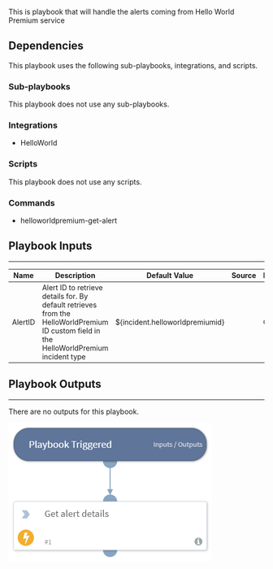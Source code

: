 This is playbook that will handle the alerts coming from Hello World Premium service

## Dependencies
This playbook uses the following sub-playbooks, integrations, and scripts.

### Sub-playbooks
This playbook does not use any sub-playbooks.

### Integrations
* HelloWorld

### Scripts
This playbook does not use any scripts.

### Commands
* helloworldpremium-get-alert

## Playbook Inputs
---

| **Name** | **Description** | **Default Value** | **Source** | **Required** |
| --- | --- | --- | --- | --- |
| AlertID | Alert ID to retrieve details for. By default retrieves from the HelloWorldPremium ID custom field in the HelloWorldPremium incident type | ${incident.helloworldpremiumid} |  | Optional |

## Playbook Outputs
---
There are no outputs for this playbook.

![Playbook Image](https://raw.githubusercontent.com/demisto/content/6bbd43a604ed992299a9db196509006da8414cf3/Packs/HelloWorld/doc_files/Handle_Hello_World_Alert.png)
